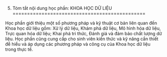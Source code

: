 5. Tóm tắt nội dung học phần: KHOA HỌC DỮ LIỆU
==============================================

Học phần giới thiệu một số phương pháp và kỹ thuật cơ bản liên quan đến
Khoa học dữ liệu gồm: Xử lý dữ liệu, Khám phá dữ liệu, Mô hình hóa dữ
liệu, Trực quan hóa dữ liệu; Khai phá tri thức, Đánh giá và đảm bảo chất
lượng dữ liệu. Học phần cũng cung cấp cho sinh viên kiến thức và kỹ năng
cần thiết để hiểu và áp dụng các phương pháp và công cụ của Khoa học dữ
liệu trong thực tế.

